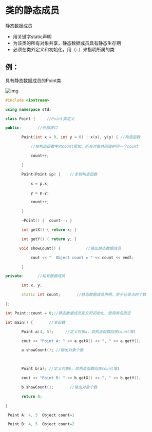 # 类的静态成员

静态数据成员

* 用关键字static声明
* 为该类的所有对象共享，静态数据成员具有静态生存期
* 必须在类外定义和初始化，用（::）来指明所属的类



## 例：

具有静态数据成员的Point类

![img](http://www.xuetangx.com/asset-v1:TsinghuaX+00740043X_2015_T2+sp+type@asset+block/pointclass.png)

```c++
#include <iostream>

using namespace std;

class Point {     //Point类定义

public:       //外部接口

       Point(int x = 0, int y = 0) : x(x), y(y) { //构造函数

           //在构造函数中对count累加，所有对象共同维护同一个count

           count++;

       }

       Point(Point &p) {    //复制构造函数

           x = p.x;

           y = p.y;

           count++;

       }

       ~Point() {  count--; }

       int getX() { return x; }

       int getY() { return y; }

      void showCount() {           //输出静态数据成员

           cout << "  Object count = " << count << endl;

       }

private:      //私有数据成员

       int x, y;

       static int count;       //静态数据成员声明，用于记录点的个数

};

int Point::count = 0;//静态数据成员定义和初始化，使用类名限定

int main() {       //主函数

       Point a(4, 5);     //定义对象a，其构造函数回使count增1

       cout << "Point A: " << a.getX() << ", " << a.getY();

       a.showCount(); //输出对象个数

 

       Point b(a); //定义对象b，其构造函数回使count增1

       cout << "Point B: " << b.getX() << ", " << b.getY();

       b.showCount();       //输出对象个数

       return 0;

}
```

```c++
 Point A: 4, 5  Object count=1

 Point B: 4, 5  Object count=2
```

